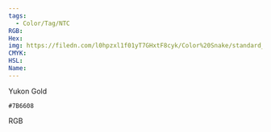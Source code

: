 ```yaml
---
tags:
  - Color/Tag/NTC
RGB:
Hex:
img: https://filedn.com/l0hpzxl1f01yT7GHxtF8cyk/Color%20Snake/standard_csv_to_svg/7B6608.svg
CMYK:
HSL:
Name:
---
```

Yukon Gold
```palette
#7B6608
```
RGB
